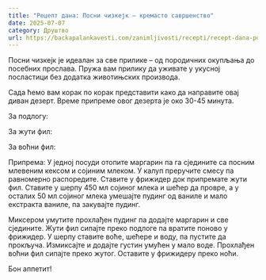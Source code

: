 ```yaml
---
title: "Рецепт дана: Посни чизкејк – кремасто савршенство"
date: 2025-07-07
category: Друштво
url: https://backapalankavesti.com/zanimljivosti/recepti/recept-dana-posni-cizkejk-kremasto-savrsenstvo/
---
```


Посни чизкејк је идеалан за све прилике – од породичних окупљања до посебних прослава. Пружа вам прилику да уживате у укусној посластици без додатка животињских производа.

Сада ћемо вам корак по корак представити како да направите овај диван дезерт. Време припреме овог дезерта је око 30-45 минута.

За подлогу:

За жути фил:

За воћни фил:

Припрема:
У једној посуди отопите маргарин па га сједините са посним млевеним кексом и сојиним млеком. У калуп преручите смесу па равномерно распоредите. Ставите у фрижидер док припремате жути фил. Ставите у шерпу 450 мл сојиног млека и шећер да провре, а у осталих 50 мл сојиног млека умешајте пудинг од ваниле и мало екстракта ваниле, па закувајте пудинг.

Миксером умутите прохлађен пудинг па додајте маргарин и све сједините. Жути фил сипајте преко подлоге па вратите поново у фрижидер. У шерпу ставите воће, шећере и воду, па пустите да прокључа. Измиксајте и додајте густин умућен у мало воде. Прохлађен воћни фил сипајте преко жутог. Оставите у фрижидеру преко ноћи.

Бон аппетит!
